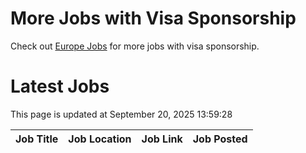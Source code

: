 # More Jobs with Visa Sponsorship

Check out [Europe Jobs](https://github.com/sureshparimi/europejobs#latest-jobs) for more jobs with visa sponsorship.

# Latest Jobs

This page is updated at September 20, 2025 13:59:28

| Job Title | Job Location | Job Link | Job Posted |
| --- | --- | --- | --- |
